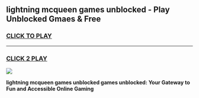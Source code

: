 
## lightning mcqueen games unblocked - Play Unblocked Gmaes & Free
<h3>
<a href="https://news.freeplayer.one?title=lightning_mcqueen_games_unblocked&ref=16F">CLICK TO PLAY</a></h3>
<hr>

<h3>
<a href="https://news.freeplayer.one?title=lightning_mcqueen_games_unblocked&ref=16F">CLICK 2 PLAY</a>
  
</h3>

<a href="https://news.freeplayer.one?title=lightning_mcqueen_games_unblocked&ref=16F/"><img src="https://clearcache.store/games.png"></a>


**lightning mcqueen games unblocked games unblocked: Your Gateway to Fun and Accessible Online Gaming**
